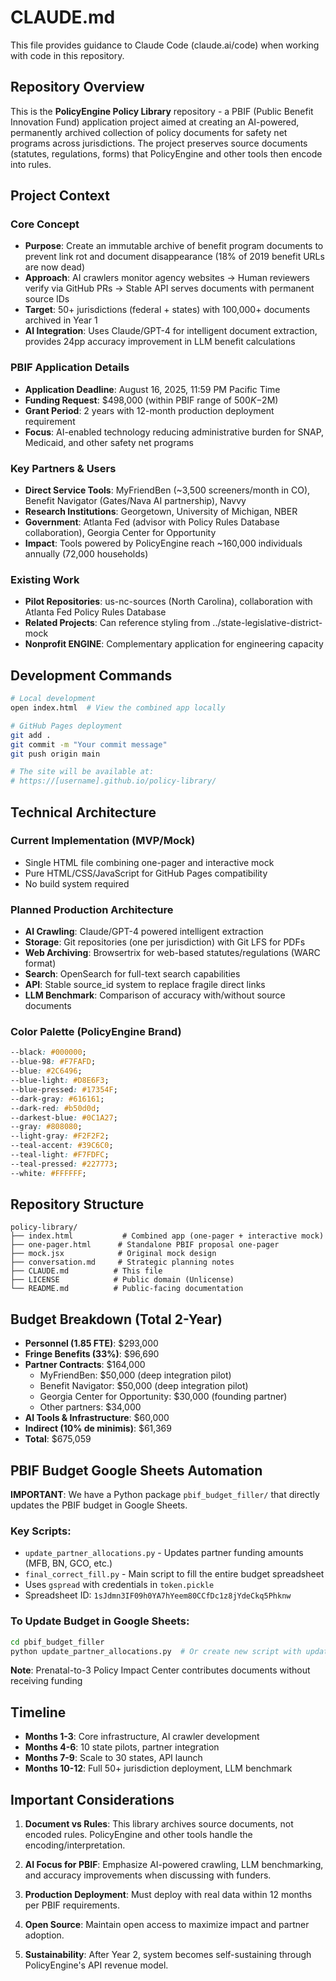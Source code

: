# CLAUDE.md

This file provides guidance to Claude Code (claude.ai/code) when working with code in this repository.

## Repository Overview

This is the **PolicyEngine Policy Library** repository - a PBIF (Public Benefit Innovation Fund) application project aimed at creating an AI-powered, permanently archived collection of policy documents for safety net programs across jurisdictions. The project preserves source documents (statutes, regulations, forms) that PolicyEngine and other tools then encode into rules.

## Project Context

### Core Concept
- **Purpose**: Create an immutable archive of benefit program documents to prevent link rot and document disappearance (18% of 2019 benefit URLs are now dead)
- **Approach**: AI crawlers monitor agency websites → Human reviewers verify via GitHub PRs → Stable API serves documents with permanent source IDs
- **Target**: 50+ jurisdictions (federal + states) with 100,000+ documents archived in Year 1
- **AI Integration**: Uses Claude/GPT-4 for intelligent document extraction, provides 24pp accuracy improvement in LLM benefit calculations

### PBIF Application Details
- **Application Deadline**: August 16, 2025, 11:59 PM Pacific Time
- **Funding Request**: $498,000 (within PBIF range of $500K-$2M)
- **Grant Period**: 2 years with 12-month production deployment requirement
- **Focus**: AI-enabled technology reducing administrative burden for SNAP, Medicaid, and other safety net programs

### Key Partners & Users
- **Direct Service Tools**: MyFriendBen (~3,500 screeners/month in CO), Benefit Navigator (Gates/Nava AI partnership), Navvy
- **Research Institutions**: Georgetown, University of Michigan, NBER
- **Government**: Atlanta Fed (advisor with Policy Rules Database collaboration), Georgia Center for Opportunity
- **Impact**: Tools powered by PolicyEngine reach ~160,000 individuals annually (72,000 households)

### Existing Work
- **Pilot Repositories**: us-nc-sources (North Carolina), collaboration with Atlanta Fed Policy Rules Database
- **Related Projects**: Can reference styling from ../state-legislative-district-mock
- **Nonprofit ENGINE**: Complementary application for engineering capacity

## Development Commands

```bash
# Local development
open index.html  # View the combined app locally

# GitHub Pages deployment
git add .
git commit -m "Your commit message"
git push origin main

# The site will be available at:
# https://[username].github.io/policy-library/
```

## Technical Architecture

### Current Implementation (MVP/Mock)
- Single HTML file combining one-pager and interactive mock
- Pure HTML/CSS/JavaScript for GitHub Pages compatibility
- No build system required

### Planned Production Architecture
- **AI Crawling**: Claude/GPT-4 powered intelligent extraction
- **Storage**: Git repositories (one per jurisdiction) with Git LFS for PDFs
- **Web Archiving**: Browsertrix for web-based statutes/regulations (WARC format)
- **Search**: OpenSearch for full-text search capabilities
- **API**: Stable source_id system to replace fragile direct links
- **LLM Benchmark**: Comparison of accuracy with/without source documents

### Color Palette (PolicyEngine Brand)
```css
--black: #000000;
--blue-98: #F7FAFD;
--blue: #2C6496;
--blue-light: #D8E6F3;
--blue-pressed: #17354F;
--dark-gray: #616161;
--dark-red: #b50d0d;
--darkest-blue: #0C1A27;
--gray: #808080;
--light-gray: #F2F2F2;
--teal-accent: #39C6C0;
--teal-light: #F7FDFC;
--teal-pressed: #227773;
--white: #FFFFFF;
```

## Repository Structure

```
policy-library/
├── index.html           # Combined app (one-pager + interactive mock)
├── one-pager.html      # Standalone PBIF proposal one-pager
├── mock.jsx            # Original mock design
├── conversation.md     # Strategic planning notes
├── CLAUDE.md          # This file
├── LICENSE            # Public domain (Unlicense)
└── README.md          # Public-facing documentation
```

## Budget Breakdown (Total 2-Year)

- **Personnel (1.85 FTE)**: $293,000
- **Fringe Benefits (33%)**: $96,690
- **Partner Contracts**: $164,000
  - MyFriendBen: $50,000 (deep integration pilot)
  - Benefit Navigator: $50,000 (deep integration pilot)
  - Georgia Center for Opportunity: $30,000 (founding partner)
  - Other partners: $34,000
- **AI Tools & Infrastructure**: $60,000
- **Indirect (10% de minimis)**: $61,369
- **Total**: $675,059

## PBIF Budget Google Sheets Automation

**IMPORTANT**: We have a Python package `pbif_budget_filler/` that directly updates the PBIF budget in Google Sheets.

### Key Scripts:
- `update_partner_allocations.py` - Updates partner funding amounts (MFB, BN, GCO, etc.)
- `final_correct_fill.py` - Main script to fill the entire budget spreadsheet
- Uses `gspread` with credentials in `token.pickle`
- Spreadsheet ID: `1sJdmn3IF09h0YA7hYeem80CCfDc1z8jYdeCkq5Phknw`

### To Update Budget in Google Sheets:
```bash
cd pbif_budget_filler
python update_partner_allocations.py  # Or create new script with updated amounts
```

**Note**: Prenatal-to-3 Policy Impact Center contributes documents without receiving funding

## Timeline

- **Months 1-3**: Core infrastructure, AI crawler development
- **Months 4-6**: 10 state pilots, partner integration
- **Months 7-9**: Scale to 30 states, API launch
- **Months 10-12**: Full 50+ jurisdiction deployment, LLM benchmark

## Important Considerations

1. **Document vs Rules**: This library archives source documents, not encoded rules. PolicyEngine and other tools handle the encoding/interpretation.

2. **AI Focus for PBIF**: Emphasize AI-powered crawling, LLM benchmarking, and accuracy improvements when discussing with funders.

3. **Production Deployment**: Must deploy with real data within 12 months per PBIF requirements.

4. **Open Source**: Maintain open access to maximize impact and partner adoption.

5. **Sustainability**: After Year 2, system becomes self-sustaining through PolicyEngine's API revenue model.